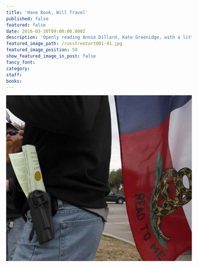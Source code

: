 ```yaml
---
title: 'Have Book, Will Travel'
published: false
featured: false
date: 2016-03-30T09:00:00.000Z
description: 'Openly reading Annie Dillard, Kate Greenidge, with a little Mondripong in there, too.'
featured_image_path: /russtreetart001-41.jpg
featured_image_position: 50
show_featured_image_in_post: false
fancy_font:
category:
staff:
books:
---
```



![](/uploads/versions/opencarry1---x----552-491x---.jpg)